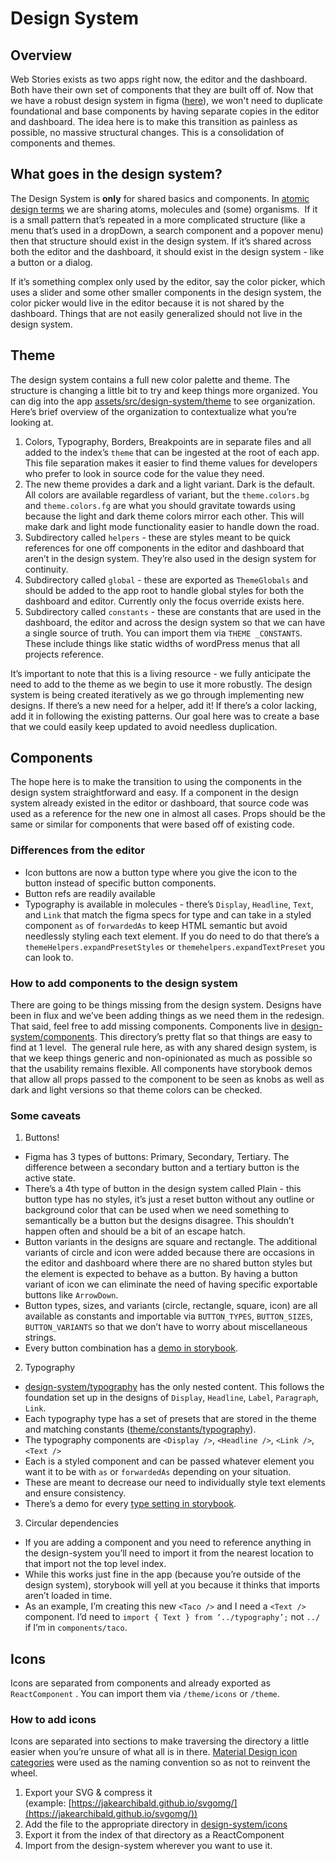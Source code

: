 # Design System

## Overview

Web Stories exists as two apps right now, the editor and the dashboard. Both have their own set of components that they are built off of. Now that we have a robust design system in figma ([here](https://www.figma.com/file/bMhG3KyrJF8vIAODgmbeqT/Design-System?node-id=1906%3A0)), we won't need to duplicate foundational and base components by having separate copies in the editor and dashboard. The idea here is to make this transition as painless as possible, no massive structural changes. This is a consolidation of components and themes.

## What goes in the design system?

The Design System is **only** for shared basics and components. In [atomic design terms](https://bradfrost.com/blog/post/atomic-web-design) we are sharing atoms, molecules and (some) organisms.  If it is a small pattern that’s repeated in a more complicated structure (like a menu that’s used in a dropDown, a search component and a popover menu) then that structure should exist in the design system. If it’s shared across both the editor and the dashboard, it should exist in the design system - like a button or a dialog. 

If it’s something complex only used by the editor, say the color picker, which uses a slider and some other smaller components in the design system, the color picker would live in the editor because it is not shared by the dashboard. Things that are not easily generalized should not live in the design system.

## Theme

The design system contains a full new color palette and theme. The structure is changing a little bit to try and keep things more organized. You can dig into the app [assets/src/design-system/theme](https://github.com/google/web-stories-wp/tree/main/assets/src/design-system) to see organization. Here’s brief overview of the organization to contextualize what you’re looking at.

1. Colors, Typography, Borders, Breakpoints are in separate files and all added to the index’s `theme` that can be ingested at the root of each app. This file separation makes it easier to find theme values for developers who prefer to look in source code for the value they need.
2. The new theme provides a dark and a light variant. Dark is the default. All colors are available regardless of variant, but the `theme.colors.bg` and `theme.colors.fg` are what you should gravitate towards using because the light and dark theme colors mirror each other. This will make dark and light mode functionality easier to handle down the road.
3. Subdirectory called `helpers` - these are styles meant to be quick references for one off components in the editor and dashboard that aren’t in the design system. They’re also used in the design system for continuity.
4. Subdirectory called `global` - these are exported as `ThemeGlobals` and should be added to the app root to handle global styles for both the dashboard and editor. Currently only the focus override exists here.
5. Subdirectory called `constants` - these are constants that are used in the dashboard, the editor and across the  design system so that we can have a single source of truth. You can import them via `THEME _CONSTANTS`. These include things like static widths of wordPress menus that all projects reference.

It’s important to note that this is a living resource - we fully anticipate the need to add to the theme as we begin to use it more robustly. The design system is being created iteratively as we go through implementing new designs. If there’s a new need for a helper, add it! If there’s a color lacking, add it in following the existing patterns. Our goal here was to create a base that we could easily keep updated to avoid needless duplication.

## Components

The hope here is to make the transition to using the components in the design system straightforward and easy. If a component in the design system already existed in the editor or dashboard, that source code was used as a reference for the new one in almost all cases. Props should be the same or similar for components that were based off of existing code.

### Differences from the editor

- Icon buttons are now a button type where you give the icon to the button instead of specific button components.
- Button refs are readily available
- Typography is available in molecules - there’s `Display`, `Headline`, `Text`, and `Link` that match the figma specs for type and can take in a styled component `as` of `forwardedAs` to keep HTML semantic but avoid needlessly styling each text element. If you do need to do that there’s a `themeHelpers.expandPresetStyles` or `themehelpers.expandTextPreset` you can look to.

### How to add components to the design system

There are going to be things missing from the design system. Designs have been in flux and we’ve been adding things as we need them in the redesign. That said, feel free to add missing components. Components live in [design-system/components](https://github.com/google/web-stories-wp/tree/main/assets/src/design-system/components). This directory’s pretty flat so that things are easy to find at 1 level.  The general rule here, as with any shared design system, is that we keep things generic and non-opinionated as much as possible so that the usability remains flexible. All components have storybook demos that allow all props passed to the component to be seen as knobs as well as dark and light versions so that theme colors can be checked.

### Some caveats

1. Buttons!

- Figma has 3 types of buttons: Primary, Secondary, Tertiary. The difference between a secondary button and a tertiary button is the active state.
- There’s a 4th type of button in the design system called Plain - this button type has no styles, it’s just a reset button without any outline or background color that can be used when we need something to semantically be a button but the designs disagree. This shouldn’t happen often and should be a bit of an escape hatch.
- Button variants in the designs are square and rectangle. The additional variants of circle and icon were added because there are occasions in the editor and dashboard where there are no shared button styles but the element is expected to behave as a button. By having a button variant of icon we can eliminate the need of having specific exportable buttons like `ArrowDown`.
- Button types, sizes, and variants (circle, rectangle, square, icon) are all available as constants and importable via `BUTTON_TYPES`, `BUTTON_SIZES`, `BUTTON_VARIANTS` so that we don’t have to worry about miscellaneous strings.
- Every button combination has a [demo in storybook](https://google.github.io/web-stories-wp/storybook/?path=/story/designsystem-components-button--default).

2. Typography

- [design-system/typography](https://github.com/google/web-stories-wp/tree/main/assets/src/design-system/components/typography) has the only nested content. This follows the foundation set up in the designs of `Display`, `Headline`, `Label`, `Paragraph`, `Link`.
- Each typography type has a set of presets that are stored in the theme and matching constants ([theme/constants/typography](https://github.com/google/web-stories-wp/blob/main/assets/src/design-system/theme/constants/typography.js)).
- The typography components are `<Display />`, `<Headline />`, `<Link />`, `<Text />`
- Each is a styled component and can be passed whatever element you want it to be with `as` or `forwardedAs` depending on your situation.
- These are meant to decrease our need to individually style text elements and ensure consistency.
- There’s a demo for every [type setting in storybook](https://google.github.io/web-stories-wp/storybook/?path=/story/designsystem-components-typography-display--default).

3. Circular dependencies

- If you are adding a component and you need to reference anything in the design-system you’ll need to import it from the nearest location to that import not the top level index.
- While this works just fine in the app (because you’re outside of the design system), storybook will yell at you because it thinks that imports aren’t loaded in time.
- As an example, I’m creating this new `<Taco />` and I need a `<Text />` component. I’d need to `import { Text } from ‘../typography’;` not `../` if I’m in `components/taco`.

## Icons

Icons are separated from components and already exported as `ReactComponent` . You can import them via `/theme/icons` or `/theme`.

### How to add icons

Icons are separated into sections to make traversing the directory a little easier when you’re unsure of what all is in there. [Material Design icon categories](https://material.io/resources/icons/?style=baseline) were used as the naming convention so as not to reinvent the wheel.

1. Export your SVG & compress it (example: [https://jakearchibald.github.io/svgomg/](https://jakearchibald.github.io/svgomg/))
2. Add the file to the appropriate directory in [design-system/icons](https://github.com/google/web-stories-wp/tree/main/assets/src/design-system/icons)
3. Export it from the index of that directory as a ReactComponent
4. Import from the design-system wherever you want to use it.
